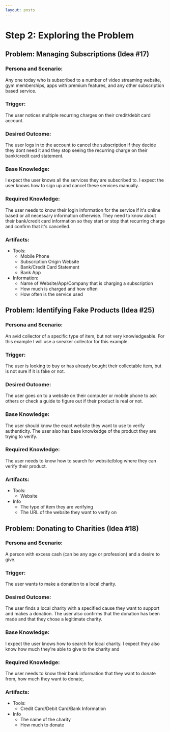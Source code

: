 ```yaml
---
layout: posts
---
```


# Step 2: Exploring the Problem


## Problem: Managing Subscriptions (Idea \#17)

### Persona and Scenario:

Any one today who is subscribed to a number of video streaming website, gym memberships, apps with premium features, and any other subscription based service.

### Trigger:

The user notices multiple recurring charges on their credit/debit card account.

### Desired Outcome:

The user logs in to the account to cancel the subscription if they decide they dont need it and they stop seeing the recurring charge on their bank/credit card statement.

### Base Knowledge:

I expect the user knows all the services they are subscribed to. I expect the user knows how to sign up and cancel these services manually. 

### Required Knowledge:

The user needs to know their login information for the service if it's online based or all necessary information otherwise. They need to know about their bank/credit card information so they start or stop that recurring charge and confirm that it's cancelled.

### Artifacts:
- Tools:
    - Mobile Phone
    - Subscription Origin Website
    - Bank/Credit Card Statement
    - Bank App
- Information:
    - Name of Website/App/Company that is charging a subscription
    - How much is charged and how often
    - How often is the service used


## Problem: Identifying Fake Products (Idea \#25)


### Persona and Scenario:

An avid collector of a specific type of item, but not very knowledgeable. For this example I will use a sneaker collector for this example.

### Trigger:

The user is looking to buy or has already bought their collectable item, but is not sure if it is fake or not.

### Desired Outcome:

The user goes on to a website on their computer or mobile phone to ask others or check a guide to figure out if their product is real or not.

### Base Knowledge:

The user should know the exact website they want to use to verify authenticity. The user also has base knowkedge of the product they are trying to verify.

### Required Knowledge:

The user needs to know how to search for website/blog where they can verify their product.

### Artifacts:

- Tools:
    - Website
- Info
    - The type of item they are verifying
    - The URL of the website they want to verify on
    
## Problem: Donating to Charities (Idea \#18)


### Persona and Scenario:

A person with excess cash (can be any age or profession) and a desire to give.

### Trigger:

The user wants to make a donation to a local charity.

### Desired Outcome:

The user finds a local charity with a specified cause they want to support and makes a donation. The user also confirms that the donation has been made and that they chose a legitimate charity.

### Base Knowledge:

I expect the user knows how to search for local charity. I expect they also know how much they're able to give to the charity and 

### Required Knowledge:

The user needs to know their bank information that they want to donate from, how much they want to donate, 

### Artifacts:

- Tools:
    - Credit Card/Debit Card/Bank Information
- Info
    - The name of the charity
    - How much to donate
